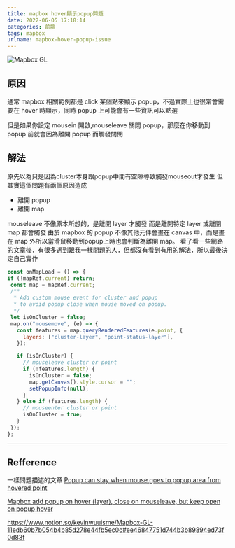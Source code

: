 ```yaml
---
title: mapbox hover顯示popup問題
date: 2022-06-05 17:18:14
categories: 前端
tags: mapbox
urlname: mapbox-hover-popup-issue
---
```


![Mapbox GL](mapboxgl.png)

## 原因

通常 mapbox 相關範例都是 click 某個點來顯示 popup，不過實際上也很常會需要在 hover 時顯示，同時 popup 上可能會有一些資訊可以點選

但是如果你設定 mousein 開啟,mouseleave 關閉 popup，那麼在你移動到 popup 前就會因為離開 popup 而觸發關閉

<!--more-->

## 解法

原先以為只是因為cluster本身跟popup中間有空隙導致觸發mouseout才發生
但其實這個問題有兩個原因造成

- 離開 popup
- 離開 map

mouseleave 不像原本所想的，是離開 layer 才觸發
而是離開特定 layer 或離開 map 都會觸發
由於 mapbox 的 popup 不像其他元件會畫在 canvas 中，而是畫在 map 外所以當滑鼠移動到popup上時也會判斷為離開 map。
看了看一些網路的文章後，有很多遇到跟我一樣問題的人，但都沒有看到有用的解法，所以最後決定自己實作

```javascript
const onMapLoad = () => {
if (!mapRef.current) return;
 const map = mapRef.current;
 /**
  * Add custom mouse event for cluster and popup
  * to avoid popup close when mouse moved on popup.
  */
 let isOnCluster = false;
 map.on("mousemove", (e) => {
   const features = map.queryRenderedFeatures(e.point, {
     layers: ["cluster-layer", "point-status-layer"],
   });

   if (isOnCluster) {
     // mouseleave cluster or point
     if (!features.length) {
       isOnCluster = false;
       map.getCanvas().style.cursor = "";
       setPopupInfo(null);
     }
   } else if (features.length) {
     // mouseenter cluster or point
     isOnCluster = true;
   }
 });
};
```

---

## Refference

一樣問題描述的文章
[Popup can stay when mouse goes to popup area from hovered point](https://github.com/mapbox/mapbox-gl-js/issues/11491)

[Mapbox add popup on hover (layer), close on mouseleave, but keep open on popup hover](https://stackoverflow.com/questions/69866651/mapbox-add-popup-on-hover-layer-close-on-mouseleave-but-keep-open-on-popup-h)

<https://www.notion.so/kevinwuuisme/Mapbox-GL-11edb60b7b054b4b85d278e44fb5ec0c#ee46847751d744b3b89894ed73f0d83f>
